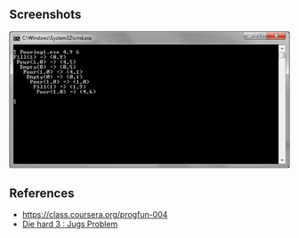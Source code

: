 ## Screenshots

![Screenshot 1](https://raw.githubusercontent.com/taylorjg/Pouring/master/Images/Screenshot1.png "Screenshot 1")

## References

* https://class.coursera.org/progfun-004
* [Die hard 3 : Jugs Problem](https://www.youtube.com/watch?v=BVtQNK_ZUJg)
